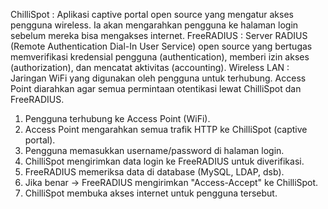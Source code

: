 ChilliSpot : Aplikasi captive portal open source yang mengatur akses pengguna wireless. Ia akan mengarahkan pengguna ke halaman login sebelum mereka bisa mengakses internet. 
FreeRADIUS : Server RADIUS (Remote Authentication Dial-In User Service) open source yang bertugas memverifikasi kredensial pengguna (authentication), memberi izin akses (authorization), dan mencatat aktivitas (accounting).
Wireless LAN : Jaringan WiFi yang digunakan oleh pengguna untuk terhubung. Access Point diarahkan agar semua permintaan otentikasi lewat ChilliSpot dan FreeRADIUS.

1. Pengguna terhubung ke Access Point (WiFi).
2. Access Point mengarahkan semua trafik HTTP ke ChilliSpot (captive portal).
3. Pengguna memasukkan username/password di halaman login.
4. ChilliSpot mengirimkan data login ke FreeRADIUS untuk diverifikasi.
5. FreeRADIUS memeriksa data di database (MySQL, LDAP, dsb).
6. Jika benar → FreeRADIUS mengirimkan "Access-Accept" ke ChilliSpot.
7. ChilliSpot membuka akses internet untuk pengguna tersebut.
